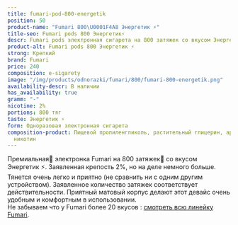 ```yaml
---
title: fumari-pod-800-energetik
position: 50
product-name: "Fumari 800\U0001F4A8 Энергетик ⚡"
title-seo: Fumari pods 800 Энергетик⚡
descr: Fumari pods электронная сигарета на 800 затяжек со вкусом Энергетик ⚡
product-alt: Fumari pods 800 Энергетик ⚡
strong: Крепкий
brand: Fumari
price: 240
composition: e-sigarety
image: "/img/products/odnorazki/fumari/800/fumari-800-energetik.png"
availability-descr: В наличии
has_availability: true
gramm: "-"
nicotine: 2%
portions: 800 тяг
taste: Энергетик ⚡
form: Одноразовая электронная сигарета
composition-product: Пищевой пропиленгликоль, растительный глицерин, ароматизатор,
  никотин
---
```


Премиальная🥇 электронка Fumari на 800 затяжек💨 со вкусом Энергетик ⚡. Заявленная крепость 2%, но на деле немного больше. Тянется очень легко и приятно (не сравнить ни с одним другим устройством). Заявленное количество затяжек соответствует действительности. Приятный матовый корпус делают этот девайс очень удобным и комфортным в использовании.<br>
Не забываем что у Fumari более 20 вкусов : [смотреть всю линейку Fumari](/fumari).